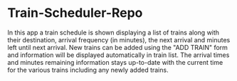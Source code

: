 # Train-Scheduler-Repo

In this app a train schedule is shown displaying a list of trains along with their destination, arrival frequency (in minutes), the next arrival and minutes left until next arrival. New trains can be added using the "ADD TRAIN" form and information will be displayed automatically in train list. The arrival times and minutes remaining information stays up-to-date with the current time for the various trains including any newly added trains.
